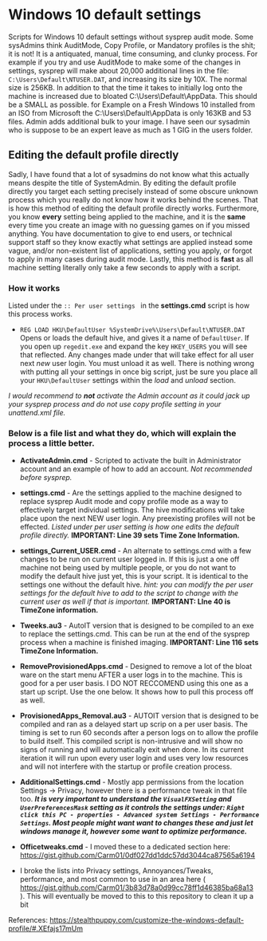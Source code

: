 # Windows 10 default settings

Scripts for Windows 10 default settings without sysprep audit mode. Some sysAdmins think AuditMode, Copy Profile, or Mandatory profiles is the shit; it is not! It is a antiquated, manual, time consuming, and clunky process. For example if you try and use AuditMode to make some of the changes in settings, sysprep will make about 20,000 additional lines in the file: `C:\Users\Default\NTUSER.DAT`, and increasing its size by 10X. The normal size is 256KB. In addition to that the time it takes to initially log onto the machine is increased due to bloated C:\Users\Default\AppData. This should be a SMALL as possible. for Example on a Fresh Windows 10 installed from an ISO from Microsoft the C:\Users\Default\AppData is only 163KB and 53 files. Admin adds additional bulk to your image. I have seen our sysadmin who is suppose to be an expert leave as much as 1 GIG in the users folder. 

## Editing the default profile directly
Sadly, I have found that a lot of sysadmins do not know what this actually means despite the title of SystemAdmin. By editing the default profile directly you target each setting precisely instead of some obscure unknown process which you really do not know how it works behind the scenes. That is how this method of editing the default profile directly works. Furthermore, you know __every__ setting being applied to the machine, and it is the __same__ every time you create an image with no guessing games on if you missed anything. You have documentation to give to end users, or technical support staff so they know exactly what settings are applied instead some vague, and/or non-existent list of applications, setting you apply, or forgot to apply in many cases during audit mode. Lastly, this method is __fast__ as all machine setting literally only take a few seconds to apply with a script.

### How it works
Listed under the `:: Per user settings ` in the __settings.cmd__ script is how this process works. 
- `REG LOAD HKU\DefaultUser %SystemDrive%\Users\Default\NTUSER.DAT` Opens or loads the default hive, and gives it a name of `DefaultUser`. If you open up `regedit.exe` and expand the key `HKEY_USERS` you will see that reflected. Any changes made under that will take effect for all user next _new_ user login. You must unload it as well. 
There is nothing wrong with putting all your settings in once big script, just be sure you place all your `HKU\DefaultUser` settings within the _load_ and _unload_ section. 

_I would recommend to ___not___ activate the Admin account as it could jack up your sysprep process and do not use copy profile setting in your unattend.xml file._

### Below is a file list and what they do, which will explain the process a little better.

- __ActivateAdmin.cmd__ - Scripted to activate the built in Administrator account and an example of how to add an account. _Not recommended before sysprep._

- __settings.cmd__ - Are the settings applied to the machine designed to replace sysprep Audit mode and copy profile mode as a way to effectively target individual settings. The hive modifications will take place upon the next NEW user login. Any preexisting profiles will not be effected. _Listed under per user setting is how one edits the default profile directly._ 
__IMPORTANT: Line 39 sets Time Zone Information.__

- __settings_Current_USER.cmd__ - An alternate to settings.cmd with a few changes to be run on current user logged in. If this is just a one off machine not being used by multiple people, or you do not want to modify the default hive just yet, this is your script. It is identical to the settings one without the default hive. _hint: you can modify the per user settings for the default hive to add to the script to change with the current user as well if that is important._
__IMPORTANT: LIne 40 is TimeZone information.__

- __Tweeks.au3__ - AutoIT version that is designed to be compiled to an exe to replace the settings.cmd. This can be run at the end of the sysprep process when a machine is finished imaging.
__IMPORTANT: Line 116 sets TimeZone Information.__

- __RemoveProvisionedApps.cmd__ - Designed to remove a lot of the bloat ware on the start menu AFTER a user logs in to the machine. This is good for a per user basis. I DO NOT RECCOMEND using this one as a start up script. Use the one below. It shows how to pull this process off as well.

- __ProvisionedApps_Removal.au3__ - AUTOIT version that is designed to be compiled and ran as a delayed start up scrip on a per user basis. The timing is set to run 60 seconds after a person logs on to allow the profile to build itself. This compiled script is non-intrusive and will show no signs of running and will automatically exit when done. In its current iteration it will run upon every user login and uses very low resources and will not interfere with the startup or profile creation process. 

- __AdditionalSettings.cmd__ - Mostly app permissions from the location Settings -> Privacy, however there is a performance tweak in that file too. ___It is very important to understand the `VisualFXSetting` and `UserPreferencesMask` setting as it controls the settings under: `Right click this PC - properties - Advanced system Settings - Performance Settings`. Most people might want want to changes these and just let windows manage it, however some want to optimize performance.___

- __Officetweaks.cmd__ - I moved these to a dedicated section here: https://gist.github.com/Carm01/0df027dd1ddc57dd3044ca87565a6194

- I broke the lists into Privacy settings, Annoyances/Tweaks, performance, and most common to use in an area here ( https://gist.github.com/Carm01/3b83d78a0d99cc78ff1d46385ba68a13 ). This will eventually be moved to this to this repository to clean it up a bit

References: https://stealthpuppy.com/customize-the-windows-default-profile/#.XEfajs17mUm
